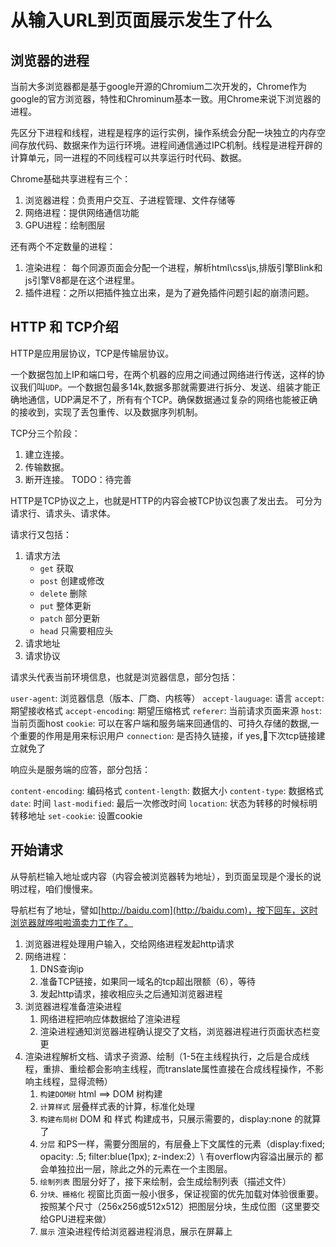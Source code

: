 # 从输入URL到页面展示发生了什么

## 浏览器的进程

当前大多浏览器都是基于google开源的Chromium二次开发的，Chrome作为google的官方浏览器，特性和Chrominum基本一致。用Chrome来说下浏览器的进程。

先区分下进程和线程，进程是程序的运行实例，操作系统会分配一块独立的内存空间存放代码、数据来作为运行环境。进程间通信通过IPC机制。线程是进程开辟的计算单元，同一进程的不同线程可以共享运行时代码、数据。

Chrome基础共享进程有三个：
1. 浏览器进程：负责用户交互、子进程管理、文件存储等
2. 网络进程：提供网络通信功能
3. GPU进程：绘制图层

还有两个不定数量的进程：
1. 渲染进程： 每个同源页面会分配一个进程，解析html\css\js,排版引擎Blink和js引擎V8都是在这个进程里。
2. 插件进程：之所以把插件独立出来，是为了避免插件问题引起的崩溃问题。


## HTTP 和 TCP介绍

HTTP是应用层协议，TCP是传输层协议。

一个数据包加上IP和端口号，在两个机器的应用之间通过网络进行传送，这样的协议我们叫`UDP`。一个数据包最多14k,数据多那就需要进行拆分、发送、组装才能正确地通信，UDP满足不了，所有有个TCP。确保数据通过复杂的网络也能被正确的接收到，实现了丢包重传、以及数据序列机制。

TCP分三个阶段：
1. 建立连接。
2. 传输数据。
3. 断开连接。
TODO：待完善

HTTP是TCP协议之上，也就是HTTP的内容会被TCP协议包裹了发出去。
可分为请求行、请求头、请求体。

请求行又包括：
1. 请求方法
    - `get` 获取
    - `post` 创建或修改
    - `delete` 删除
    - `put` 整体更新
    - `patch` 部分更新
    - `head` 只需要相应头
2. 请求地址
3. 请求协议

请求头代表当前环境信息，也就是浏览器信息，部分包括：

`user-agent`: 浏览器信息（版本、厂商、内核等）
`accept-lauguage`: 语言
`accept`: 期望接收格式
`accept-encoding`: 期望压缩格式
`referer`: 当前请求页面来源
`host`: 当前页面host
`cookie`: 可以在客户端和服务端来回通信的、可持久存储的数据,一个重要的作用是用来标识用户
`connection`: 是否持久链接，if yes,下次tcp链接建立就免了

响应头是服务端的应答，部分包括：

`content-encoding`: 编码格式
`content-length`: 数据大小
`content-type`: 数据格式
`date`: 时间
`last-modified`: 最后一次修改时间
`location`: 状态为转移的时候标明转移地址
`set-cookie`: 设置cookie

## 开始请求

从导航栏输入地址或内容（内容会被浏览器转为地址），到页面呈现是个漫长的说明过程，咱们慢慢来。

导航栏有了地址，譬如[http://baidu.com](http://baidu.com)，按下回车，这时浏览器就哗啦啦滴卖力工作了。

1. 浏览器进程处理用户输入，交给网络进程发起http请求
2. 网络进程：
    1. DNS查询ip
    2. 准备TCP链接，如果同一域名的tcp超出限额（6），等待
    3. 发起http请求，接收相应头之后通知浏览器进程
3. 浏览器进程准备渲染进程
    1. 网络进程把响应体数据给了渲染进程
    2. 渲染进程通知浏览器进程确认提交了文档，浏览器进程进行页面状态栏变更
4. 渲染进程解析文档、请求子资源、绘制（1-5在主线程执行，之后是合成线程，重排、重绘都会影响主线程，而translate属性直接在合成线程操作，不影响主线程，显得流畅）
    1. `构建DOM树`  html ==> DOM 树构建
    2. `计算样式`   层叠样式表的计算，标准化处理
    3. `构建布局树` DOM 和 样式 构建成书，只展示需要的，display:none 的就算了
    4. `分层`   和PS一样，需要分图层的，有层叠上下文属性的元素（display:fixed; opacity: .5; filter:blue(1px); z-index:2）\ 有overflow内容溢出展示的 都会单独拉出一层，除此之外的元素在一个主图层。
    5. `绘制列表`   图层分好了，接下来绘制，会生成绘制列表（描述文件）
    6. `分块、栅格化`   视窗比页面一般小很多，保证视窗的优先加载对体验很重要。按照某个尺寸（256x256或512x512）把图层分块，生成位图（这里要交给GPU进程来做）
    8. `展示`   渲染进程传给浏览器进程消息，展示在屏幕上